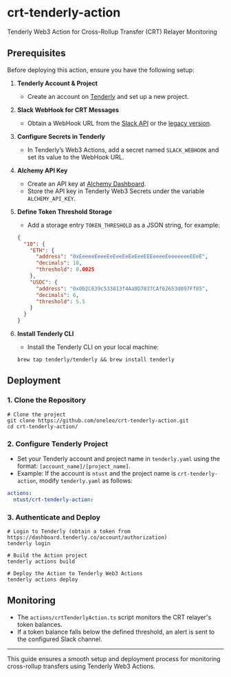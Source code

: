 # crt-tenderly-action

Tenderly Web3 Action for Cross-Rollup Transfer (CRT) Relayer Monitoring

## Prerequisites

Before deploying this action, ensure you have the following setup:

1. **Tenderly Account & Project**

   - Create an account on [Tenderly](https://dashboard.tenderly.co/) and set up a new project.

2. **Slack WebHook for CRT Messages**

   - Obtain a WebHook URL from the [Slack API](https://api.slack.com/apps) or the [legacy version](https://my.slack.com/services/new/incoming-webhook).

3. **Configure Secrets in Tenderly**
   - In Tenderly’s Web3 Actions, add a secret named `SLACK_WEBHOOK` and set its value to the WebHook URL.
4. **Alchemy API Key**

   - Create an API key at [Alchemy Dashboard](https://dashboard.alchemy.com/apps).
   - Store the API key in Tenderly Web3 Secrets under the variable `ALCHEMY_API_KEY`.

5. **Define Token Threshold Storage**

   - Add a storage entry `TOKEN_THRESHOLD` as a JSON string, for example:

   ```json
   {
     "10": {
       "ETH": {
         "address": "0xEeeeeEeeeEeEeeEeEeEeeEEEeeeeEeeeeeeeEEeE",
         "decimals": 18,
         "threshold": 0.0025
       },
       "USDC": {
         "address": "0x0b2C639c533813f4Aa9D7837CAf62653d097Ff85",
         "decimals": 6,
         "threshold": 5.5
       }
     }
   }
   ```

6. **Install Tenderly CLI**

   - Install the Tenderly CLI on your local machine:

   ```shell
   brew tap tenderly/tenderly && brew install tenderly
   ```

## Deployment

### 1. Clone the Repository

```shell
# Clone the project
git clone https://github.com/oneleo/crt-tenderly-action.git
cd crt-tenderly-action/
```

### 2. Configure Tenderly Project

- Set your Tenderly account and project name in `tenderly.yaml` using the format: `[account_name]/[project_name]`.
- Example: If the account is `ntust` and the project name is `crt-tenderly-action`, modify `tenderly.yaml` as follows:

```yaml
actions:
  ntust/crt-tenderly-action:
```

### 3. Authenticate and Deploy

```shell
# Login to Tenderly (obtain a token from https://dashboard.tenderly.co/account/authorization)
tenderly login

# Build the Action project
tenderly actions build

# Deploy the Action to Tenderly Web3 Actions
tenderly actions deploy
```

## Monitoring

- The `actions/crtTenderlyAction.ts` script monitors the CRT relayer's token balances.
- If a token balance falls below the defined threshold, an alert is sent to the configured Slack channel.

---

This guide ensures a smooth setup and deployment process for monitoring cross-rollup transfers using Tenderly Web3 Actions.
